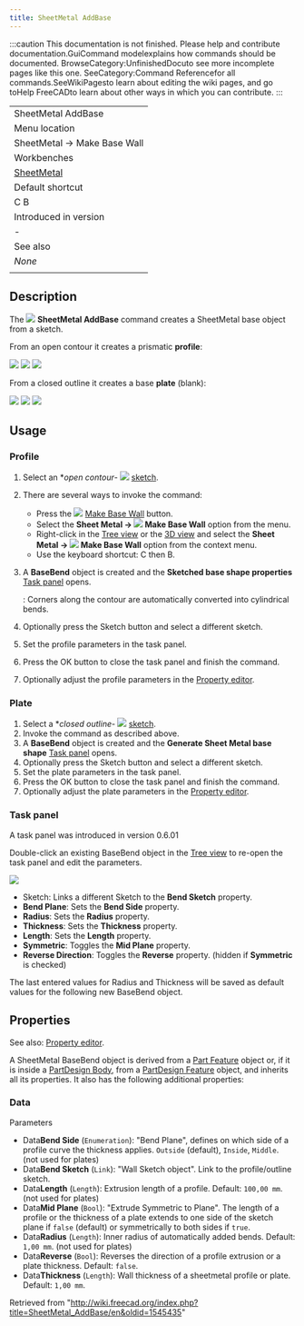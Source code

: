 ```yaml
---
title: SheetMetal AddBase
---
```


:::caution
This documentation is not finished. Please help and contribute documentation.GuiCommand modelexplains how commands should be documented. BrowseCategory:UnfinishedDocuto see more incomplete pages like this one. SeeCategory:Command Referencefor all commands.SeeWikiPagesto learn about editing the wiki pages, and go toHelp FreeCADto learn about other ways in which you can contribute.
:::

|                                                            |
| ---------------------------------------------------------- |
| SheetMetal AddBase                                         |
| Menu location                                              |
| SheetMetal → Make Base Wall                                |
| Workbenches                                                |
| [SheetMetal](/SheetMetal_Workbench "SheetMetal Workbench") |
| Default shortcut                                           |
| C B                                                        |
| Introduced in version                                      |
| -                                                          |
| See also                                                   |
| _None_                                                     |
|                                                            |

## Description

The ![](/src/assets/images/SheetMetal_AddBase.svg) **SheetMetal AddBase** command creates a SheetMetal base object from a sketch.

From an open contour it creates a prismatic **profile**:

![](/src/assets/images/SheetMetal_AddBase-01.png) ![](/src/assets/images/Button_right.svg)
![](/src/assets/images/SheetMetal_AddBase-02.png)

From a closed outline it creates a base **plate** (blank):

![](/src/assets/images/SheetMetal_AddBase-03.png) ![](/src/assets/images/Button_right.svg)
![](/src/assets/images/SheetMetal_AddBase-04.png)

## Usage

### Profile

1. Select an \*_open contour_- ![](/src/assets/images/Workbench_Sketcher.svg) [sketch](/Sketcher_Workbench "Sketcher Workbench").
2. There are several ways to invoke the command:
   - Press the ![](/src/assets/images/SheetMetal_AddBase.svg) [Make Base Wall](/SheetMetal_AddBase "SheetMetal AddBase") button.
   - Select the **Sheet Metal → ![](/src/assets/images/SheetMetal_AddBase.svg) Make Base Wall** option from the menu.
   - Right-click in the [Tree view](/Tree_view "Tree view") or the [3D view](/3D_view "3D view") and select the **Sheet Metal → ![](/src/assets/images/SheetMetal_AddBase.svg) Make Base Wall** option from the context menu.
   - Use the keyboard shortcut: C then B.
3. A **BaseBend** object is created and the **Sketched base shape properties** [Task panel](/Task_panel "Task panel") opens.

   : Corners along the contour are automatically converted into cylindrical bends.

4. Optionally press the Sketch button and select a different sketch.
5. Set the profile parameters in the task panel.
6. Press the OK button to close the task panel and finish the command.
7. Optionally adjust the profile parameters in the [Property editor](/Property_editor "Property editor").

### Plate

1. Select a \*_closed outline_- ![](/src/assets/images/Workbench_Sketcher.svg) [sketch](/Sketcher_Workbench "Sketcher Workbench").
2. Invoke the command as described above.
3. A **BaseBend** object is created and the **Generate Sheet Metal base shape** [Task panel](/Task_panel "Task panel") opens.
4. Optionally press the Sketch button and select a different sketch.
5. Set the plate parameters in the task panel.
6. Press the OK button to close the task panel and finish the command.
7. Optionally adjust the plate parameters in the [Property editor](/Property_editor "Property editor").

### Task panel

A task panel was introduced in version 0.6.01

Double-click an existing BaseBend object in the [Tree view](/Tree_view "Tree view") to re-open the task panel and edit the parameters.

![](/src/assets/images/SheetMetal_AddBase-Task.png)

- Sketch: Links a different Sketch to the **Bend Sketch** property.
- **Bend Plane**: Sets the **Bend Side** property.
- **Radius**: Sets the **Radius** property.
- **Thickness**: Sets the **Thickness** property.
- **Length**: Sets the **Length** property.
- **Symmetric**: Toggles the **Mid Plane** property.
- **Reverse Direction**: Toggles the **Reverse** property. (hidden if **Symmetric** is checked)

The last entered values for Radius and Thickness will be saved as default values for the following new BaseBend object.

## Properties

See also: [Property editor](/Property_editor "Property editor").

A SheetMetal BaseBend object is derived from a [Part Feature](/Part_Feature "Part Feature") object or, if it is inside a [PartDesign Body](/PartDesign_Body "PartDesign Body"), from a [PartDesign Feature](/PartDesign_Feature "PartDesign Feature") object, and inherits all its properties. It also has the following additional properties:

### Data

Parameters

- Data**Bend Side** (`Enumeration`): "Bend Plane", defines on which side of a profile curve the thickness applies. `Outside` (default), `Inside`, `Middle`. (not used for plates)
- Data**Bend Sketch** (`Link`): "Wall Sketch object". Link to the profile/outline sketch.
- Data**Length** (`Length`): Extrusion length of a profile. Default: `100,00 mm`. (not used for plates)
- Data**Mid Plane** (`Bool`): "Extrude Symmetric to Plane". The length of a profile or the thickness of a plate extends to one side of the sketch plane if `false` (default) or symmetrically to both sides if `true`.
- Data**Radius** (`Length`): Inner radius of automatically added bends. Default: `1,00 mm`. (not used for plates)
- Data**Reverse** (`Bool`): Reverses the direction of a profile extrusion or a plate thickness. Default: `false`.
- Data**Thickness** (`Length`): Wall thickness of a sheetmetal profile or plate. Default: `1,00 mm`.

Retrieved from "<http://wiki.freecad.org/index.php?title=SheetMetal_AddBase/en&oldid=1545435>"
